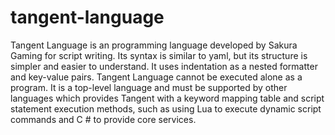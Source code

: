 # tangent-language
Tangent Language is an programming language developed by Sakura Gaming for script writing. Its syntax is similar to yaml, but its structure is simpler and easier to understand. It uses indentation as a nested formatter and key-value pairs. Tangent Language cannot be executed alone as a program. It is a top-level language and must be supported by other languages which provides Tangent with a keyword mapping table and script statement execution methods, such as using Lua to execute dynamic script commands and C # to provide core services.
